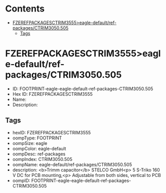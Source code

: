 



Contents
========

* [FZEREFPACKAGESCTRIM3555>eagle-default/ref-packages/CTRIM3050.505](#fzerefpackagesctrim3555eagle-defaultref-packagesctrim3050505)
	* [Tags](#tags)

# FZEREFPACKAGESCTRIM3555>eagle-default/ref-packages/CTRIM3050.505

- ID: FOOTPRINT-eagle-eagle-default-ref-packages-CTRIM3050.505
- Hex ID: FZEREFPACKAGESCTRIM3555
- Name: 
- Description: 

## Tags

- hexID: FZEREFPACKAGESCTRIM3555
- oompType: FOOTPRINT
- oompSize: eagle
- oompColor: eagle-default
- oompDesc: ref-packages
- oompIndex: CTRIM3050.505
- oompName: eagle-default/ref-packages/CTRIM3050.505
- description: &lt;b&gt;Trimm capacitor&lt;/b&gt; STELCO GmbH&lt;p&gt;&#xD;
 5 S-Triko 160 V DC for PCB mounting,&lt;p&gt;&#xD;
 Adjustable from both sides, vertical to PCB
- oompID: FOOTPRINT-eagle-eagle-default-ref-packages-CTRIM3050.505
